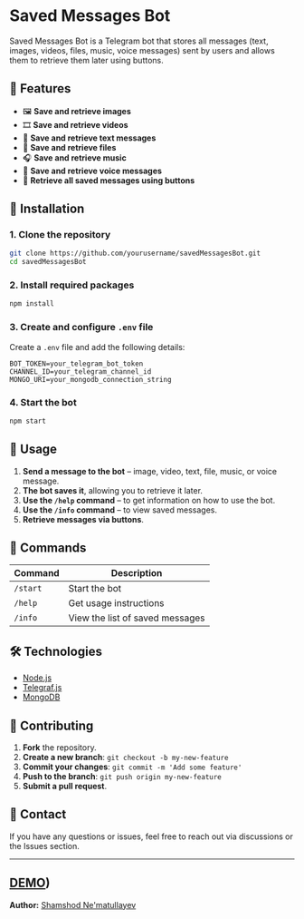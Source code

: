 # Saved Messages Bot

Saved Messages Bot is a Telegram bot that stores all messages (text, images, videos, files, music, voice messages) sent by users and allows them to retrieve them later using buttons.

## 📌 Features

- 🖼 **Save and retrieve images**
- 🎞 **Save and retrieve videos**
- 💬 **Save and retrieve text messages**
- 📄 **Save and retrieve files**
- 🎧 **Save and retrieve music**
- 🎤 **Save and retrieve voice messages**
- 📂 **Retrieve all saved messages using buttons**

## 🚀 Installation

### 1. Clone the repository

```sh
git clone https://github.com/yourusername/savedMessagesBot.git
cd savedMessagesBot
```

### 2. Install required packages

```sh
npm install
```

### 3. Create and configure `.env` file

Create a `.env` file and add the following details:

```
BOT_TOKEN=your_telegram_bot_token
CHANNEL_ID=your_telegram_channel_id
MONGO_URI=your_mongodb_connection_string
```

### 4. Start the bot

```sh
npm start
```

## 📖 Usage

1. **Send a message to the bot** – image, video, text, file, music, or voice message.
2. **The bot saves it**, allowing you to retrieve it later.
3. **Use the `/help` command** – to get information on how to use the bot.
4. **Use the `/info` command** – to view saved messages.
5. **Retrieve messages via buttons**.

## 📜 Commands

| Command  | Description                     |
| -------- | ------------------------------- |
| `/start` | Start the bot                   |
| `/help`  | Get usage instructions          |
| `/info`  | View the list of saved messages |

## 🛠 Technologies

- [Node.js](https://nodejs.org/)
- [Telegraf.js](https://telegraf.js.org/)
- [MongoDB](https://www.mongodb.com/)

## 🤝 Contributing

1. **Fork** the repository.
2. **Create a new branch**: `git checkout -b my-new-feature`
3. **Commit your changes**: `git commit -m 'Add some feature'`
4. **Push to the branch**: `git push origin my-new-feature`
5. **Submit a pull request**.

## 📩 Contact

If you have any questions or issues, feel free to reach out via discussions or the Issues section.

---
[**DEMO**](https://t.me/saved_messeges_bot))
---
**Author:** [Shamshod Ne'matullayev](https://github.com/Shamshod-Nematullayev)
